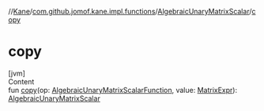 //[Kane](../../index.md)/[com.github.jomof.kane.impl.functions](../index.md)/[AlgebraicUnaryMatrixScalar](index.md)/[copy](copy.md)



# copy  
[jvm]  
Content  
fun [copy](copy.md)(op: [AlgebraicUnaryMatrixScalarFunction](../-algebraic-unary-matrix-scalar-function/index.md), value: [MatrixExpr](../../com.github.jomof.kane.impl/-matrix-expr/index.md)): [AlgebraicUnaryMatrixScalar](index.md)  



